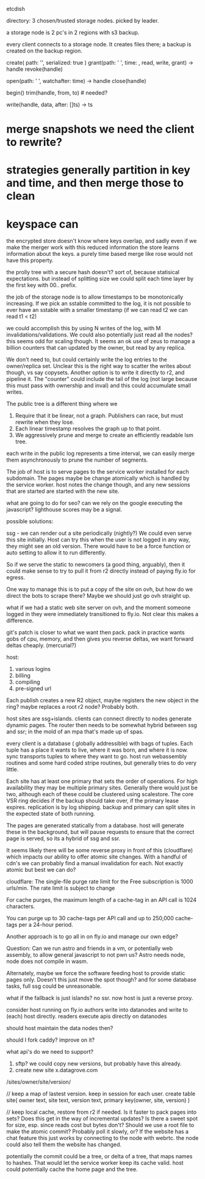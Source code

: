 


etcdish

directory: 3 chosen/trusted storage nodes. picked by leader.

a storage node is 2 pc's in 2 regions with s3 backup.

every client connects to a storage node. It creates files there; a backup is created on the backup region.


create(
  path: '',
  serialized: true
)
grant(path: ' ', time: , read, write, grant) -> handle
revoke(handle)

open(path: ' ', watchafter: time) -> handle
close(handle)

begin()
trim(handle, from, to) # needed?

write(handle, data, after: []ts) -> ts

# merge snapshots we need the client to rewrite?
# strategies generally partition in key and time, and then merge those to clean
# keyspace can 

the encrypted store doesn't know where keys overlap, and sadly even if we make the merger work with this reduced information the store learns information about the keys. a purely time based merge like rose would not have this property.

the prolly tree with a secure hash doesn't? sort of, because statisical expectations.
but instead of splitting size we could split each time layer by the first key with 00.. prefix. 


the job of the storage node is to allow timestamps to be monotonically increasing. If we pick an sstable committed to the log, it is not possible to ever have an sstable with a smaller timestamp (if we can read t2 we can read t1 < t2)

we could accomplish this by using N writes of the log, with M invalidations/validations. We could also potentially just read all the nodes? this seems odd for scaling though. It seems an ok use of zeus to manage a billion counters that can updated by the owner, but read by any replica.

We don't need to, but could certainly write the log entries to the owner/replica set. Unclear this is the right way to scatter the writes about though, vs say copysets. Another option is to write it directly to r2, and pipeline it. The "counter" could include the tail of the log (not large because this must pass with ownership and inval) and this could accumulate small writes.

The public tree is a different thing where we
1. Require that it be linear, not a graph. Publishers can race, but must rewrite when they lose.
2. Each linear timestamp resolves the graph up to that point.
3. We aggressively prune and merge to create an efficiently readable lsm tree. 

 each write in the public log represents a time interval, we can easily merge them asynchronously to prune the number of segments.


The job of host is to serve pages to the service worker installed for each subdomain. The pages maybe be change atomically which is handled by the service worker. host notes the change though, and any new sessions that are started are started with the new site.


what are going to do for seo? can we rely on the google executing the javascript? lighthouse scores may be a signal.

possible solutions:

ssg - we can render out a site periodically (nightly?) We could even serve this site initially. Host can try this when the user is not logged in any way, they might see an old version. There would have to be a force function or auto setting to allow it to run differently.

So if we serve the static to newcomers (a good thing, arguably), then it could make sense to try to pull it from r2 directly instead of paying fly.io for egress. 

One way to manage this is to put a copy of the site on ovh, but how do we direct the bots to scrape there? Maybe we should just go ovh straight up.

what if we had a static web site server on ovh, and the moment someone logged in they were immediately transitioned to fly.io. Not clear this makes a difference.




git's patch is closer to what we want then pack. pack in practice wants gobs of cpu, memory, and then gives you reverse deltas, we want forward deltas cheaply. (mercurial?)

host:
1. various logins
2. billing
3. compiling
4. pre-signed url

Each publish creates a new R2 object, maybe registers the new object in the ring? maybe replaces a root r2 node? Probably both.

host sites are ssg+islands. clients can connect directly to nodes generate dynamic pages. The router then needs to be somewhat hybrid between ssg and ssr; in the mold of an mpa that's made up of spas. 

every client is a database ( globally addressible) with bags of tuples. Each tuple has a place it wants to live, where it was born, and where it is now. sync transports tuples to where they want to go. host run webassembly routines and some hard coded stripe routines, but generally tries to do very little. 

Each site has at least one primary that sets the order of operations. For high availability they may be multiple primary sites. Generally there would just be two, although each of these could be clustered using scalestore. The core VSR ring decides if the backup should take over, if the primary lease expires. replication is by log shipping. backup and primary can split sites in the expected state of both running.


The pages are generated statically from a database. host will generate these in the background, but will pause requests to ensure that the correct page is served, so its a hybrid of ssg and ssr.

It seems likely there will be some reverse proxy in front of this (cloudflare) which impacts our ability to offer atomic site changes. With a handful of cdn's we can probably find a manual invalidation for each. Not exactly atomic but best we can do?

cloudflare:
The single-file purge rate limit for the Free subscription is 1000 urls/min. The rate limit is subject to change

For cache purges, the maximum length of a cache-tag in an API call is 1024 characters.

You can purge up to 30 cache-tags per API call and up to 250,000 cache-tags per a 24-hour period.

Another approach is to go all in on fly.io and manage our own edge?

Question:
Can we run astro and friends in a vm, or potentially web assembly, to allow general javascript to not pwn us? Astro needs node, node does not compile in wasm.

Alternately, maybe we force the software feeding host to provide static pages only. Doesn't this just move the spot though? and for some database tasks, full ssg could be unreasonable.

what if the fallback is just islands? no ssr. now host is just a reverse proxy. 

consider host running on fly.io
authors write into datanodes and write to (each) host directly.
readers execute apis directly on datanodes

should host maintain the data nodes then?

should I fork caddy? improve on it?

what api's do we need to support?

1. sftp? we could copy new versions, but probably have this already.
2. create new site x.datagrove.com 

/sites/owner/site/version/

// keep a map of lastest version. keep in session for each user.
create table site(
  owner text,
  site text,
  version text,
  primary key(owner, site, version)
)

// keep local cache, restore from r2 if needed.
Is it faster to pack pages into sets? Does this get in the way of incremental updates?
Is there a sweet spot for size, esp. since reads cost but bytes don't?
Should we use a root file to make the atomic commit? Probably poll it slowly, or?
If the website has a chat feature this just works by connecting to the node with webrtc. the node could also tell them the website has changed.

potentially the commit could be a tree, or delta of a tree, that maps names to hashes. That would let the service worker keep its cache valid. host could potentially cache the home page and the tree.







